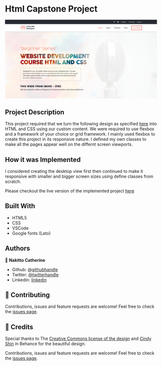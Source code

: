 # Html Capstone Project

![screenshot](./img/Conference.png)

## Project Description
This project required that we turn the following design as specified [here](https://www.behance.net/gallery/29845175/CC-Global-Summit-2015) into HTML and CSS using our custom content. We were required to use flexbox and a framework of your choice or grid framework. 
I mainly used flexbox to create this project in its responsive nature. I defined my own classes to make all the pages appear well on the differnt screen viewports.

## How it was Implemented

I considered creating the desktop view first then continued to make it responsive with smaller and bigger screen sizes using define classes from scratch.

Please checkout the live version of the implemented project [here](https://raw.githack.com/Cathella/Html_Css_Capstone/main/index.html)

## Built With

* HTML5
* CSS
* VSCode
* Google fonts (Lato)

## Authors

👤 **Nakitto Catherine** 
* Github: [@githubhandle](https://github.com/Cathella)
* Twitter: [@twitterhandle](https://twitter.com/cathella9)
* Linkedin: [linkedin](https://www.linkedin.com/in/catherine-nakitto-51ba2a40/)

## 🤝 Contributing

Contributions, issues and feature requests are welcome!
Feel free to check the [issues page](issues/).

## 🤝 Credits

Special thanks to The [Creative Commons license of the design](https://creativecommons.org/licenses/by-nc/4.0/) and [Cindy Shin](https://www.behance.net/adagio07) in Behance for the beautiful design.

Contributions, issues and feature requests are welcome!
Feel free to check the [issues page](issues/).
